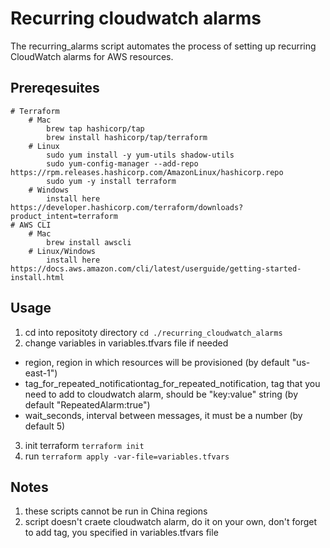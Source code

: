 # Recurring cloudwatch alarms

The recurring_alarms script automates the process of setting up recurring CloudWatch alarms for AWS resources.

## Prereqesuites

```
# Terraform
    # Mac
        brew tap hashicorp/tap
        brew install hashicorp/tap/terraform
    # Linux
        sudo yum install -y yum-utils shadow-utils
        sudo yum-config-manager --add-repo https://rpm.releases.hashicorp.com/AmazonLinux/hashicorp.repo
        sudo yum -y install terraform 
    # Windows
        install here https://developer.hashicorp.com/terraform/downloads?product_intent=terraform
# AWS CLI
    # Mac
        brew install awscli
    # Linux/Windows
        install here https://docs.aws.amazon.com/cli/latest/userguide/getting-started-install.html
```

## Usage

1. cd into repositoty directory ```cd ./recurring_cloudwatch_alarms```
2. change variables in variables.tfvars file if needed
- region, region in which resources will be provisioned (by default "us-east-1")
- tag_for_repeated_notificationtag_for_repeated_notification, tag that you need to add to cloudwatch alarm, should be "key:value" string (by default "RepeatedAlarm:true")
- wait_seconds, interval between messages, it must be a number (by default 5)  
3. init terraform ```terraform init ```
4. run ```terraform apply -var-file=variables.tfvars```

## Notes
1. these scripts cannot be run in China regions
2. script doesn't craete cloudwatch alarm, do it on your own, don't forget to add tag, you specified in variables.tfvars file
